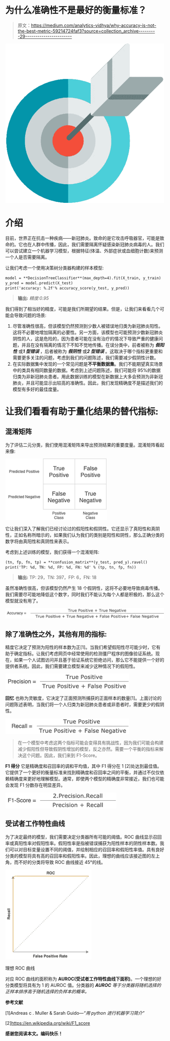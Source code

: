 # 为什么准确性不是最好的衡量标准？

> 原文：<https://medium.com/analytics-vidhya/why-accuracy-is-not-the-best-metric-59214724faf3?source=collection_archive---------29----------------------->

![](img/5ea878be04f6fb1c22701f73e040bf2a.png)

# 介绍

目前，世界正在抗击一种疾病——新冠肺炎。致命的是它攻击呼吸器官，可能是致命的。它也在人群中传播，因此，我们需要隔离怀疑感染新冠肺炎病毒的人。我们可以尝试建立一个机器学习模型，根据特征(体温、外部症状或血细胞计数)来预测一个人是否需要隔离。

让我们考虑一个使用决策树分类器构建的样本模型:

```
model = **DecisionTreeClassifier**(max_depth=4).fit(X_train, y_train)
y_pred = model.predict(X_test)
print('accuracy: %.2f'% accuracy_score(y_test, y_pred))
```

> **输出:**
> *精度:0.95*

我们得到了相当好的精度，可能是我们所期望的结果。但是，让我们来看看几个可能会导致问题的场景:

1.  尽管准确性很高，但该模型仍然预测到少数人被错误地归类为新冠肺炎阳性。这将不必要地增加隔离的必要性。另一方面，该模型也可能预测少数新冠肺炎阴性的人，这是危险的，因为患者可能在没有治疗的情况下导致严重的健康问题，并且在没有隔离的情况下不知不觉地传播。在误分类中，前者被称为 ***假阳性*** 或***1 型错误*** ，后者被称为 ***假阴性*** 或***2 型错误*** 。这取决于哪个指标更重要和需要更多关注的问题，考虑到我们的问题陈述，我们需要减少假阴性计数。
2.  在实际数据集中发现的一个常见问题是**不平衡数据集**。我们不能期望真实场景中的类具有相同数量的数据。考虑到上述问题陈述，我们可能将 95%的数据归类为非新冠肺炎患者。用此数据训练的模型在新数据上大多会预测为非新冠肺炎，并且可能显示出较高的准确性。因此，我们发现精确度不是描述我们的模型有多好的最佳度量。

# 让我们看看有助于量化结果的替代指标:

## 混淆矩阵

为了评估二元分类，我们使用混淆矩阵来导出预测结果的重要度量。混淆矩阵看起来像:

![](img/71038443d110140f933135099606841f.png)

它让我们深入了解我们已经讨论过的假阳性和假阴性。它还显示了真阳性和真阴性，正如名称所暗示的，如果我们认为我们的类别是阳性和阴性，那么正确分类的数字将由真阳性和真阴性来表示。

考虑到上述训练的模型，我们获得一个混淆矩阵:

```
(tn, fp, fn, tp) = **confusion_matrix**(y_test, pred_y).ravel()
print('TP: %d, TN: %d, FP: %d, FN: %d' % (tp, tn, fp, fn))
```

> **输出:**
> TP: 29，TN: 397，FP: 6，FN: 18

虽然准确性很高，但该模型仍然产生 18 个假阴性，这将不必要地导致病毒传播。我们需要尽可能地降低这个数字，同时我们不能认为每个人都是积极的，那么这个模型就没有用了。

![](img/1cdc86481bdded5b7d0998824fde551c.png)

## **除了准确性之外，其他有用的指标:**

精度它决定了预测为阳性的样本数为正[1]。当我们希望假阳性尽可能少时，它有助于确定指标。让我们考虑网页中经常使用的检测僵尸程序的图像验证系统。现在，如果一个人试图访问并且基于验证系统它拒绝访问，那么它不能提供一个好的提供者系统。因此，我们需要建立模型来减少这种情况下的假阳性。

![](img/f7fbe3d113369622e18b99cabd015ccd.png)

**回忆** 也称为灵敏度，它决定了正面预测所捕获的正面样本的数量[1]。上面讨论的问题陈述表明，当我们将一个人归类为新冠肺炎患者或非患者时，需要更少的假阴性。

![](img/3455f8fcae55a4574863b6abe1b70e9d.png)

> 在一个模型中考虑这两个指标可能会变得具有挑战性，因为我们可能会构建减少假阳性但导致假阴性增加的模型，反之亦然。需要一个平衡的指标来解决这个问题。因此，我们来到 F1-Score。

**F1 得分**
它是精确度和召回率的调和平均值，其中 F1 得分在 1 [2]处达到最佳值。它提供了一个更好的衡量标准来找到精确度和召回率之间的平衡，并通过不仅仅依赖精确度来更好地理解模型。通常，即使两个模型的精确度非常接近，我们也可能会发现 F1 分数存在明显差异。

![](img/eac34929129488ccacac17493bf932e5.png)

## 受试者工作特性曲线

为了决定最终的模型，我们需要决定分类器所有可能的阈值。ROC 曲线显示召回率或真阳性率对假阳性率。假阳性率是指被错误捕获为阳性样本的阴性样本数。我们可以对目标变量设置不同的阈值，并绘制相应的召回率和假阳性率值。具有良好分类的模型将具有高的召回率和假阳性率。因此，理想的曲线应该接近图的左上角，而不好的分类将导致 ROC 曲线接近 45°的线。

![](img/b750a6fd0820496f45223875b2fc7902.png)

理想 ROC 曲线

对应 ROC 曲线的面积称为 **AUROC(受试者工作特性曲线下面积)**。一个理想的好分类模型将具有为 1 的 AUROC 值。分类器的 ***AUROC*** *等于分类器将随机选择的正样本排序高于随机选择的负样本的概率。*

**参考文献**

[1]Andreas c . Muller & Sarah Guido—*“用 python 进行机器学习简介”*

[2]https://en.wikipedia.org/wiki/F1_score

**感谢您阅读本文。编码快乐！**